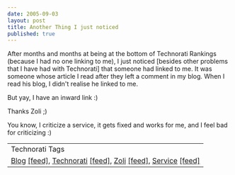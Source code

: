 ```yaml
---
date: 2005-09-03
layout: post
title: Another Thing I just noticed
published: true
---
```

After months and months at being at the bottom of Technorati Rankings (because I had no one linking to me), I just noticed [besides other problems that I have had with Technorati] that someone had linked to me.  It was someone whose article I read after they left a comment in my blog.  When I read his blog, I didn't realise he linked to me.<p />But yay, I have an inward link :)<p />Thanks Zoli ;)<p />You know, I criticize a service, it gets fixed and works for me, and I feel bad for criticizing :)<p /><table class="TechnoratiHead TagHeader">
<tr><td>Technorati Tags</td></tr>
<tr class="Technorati"><td>
<a href="http://www.technorati.com/tag/Blog" class="Tag" rel="tag">Blog</a> <a href="http://feeds.technorati.com/feed/posts/tag/Blog" class="Tag">[feed]</a>, <a href="http://www.technorati.com/tag/Technorati" class="Tag" rel="tag">Technorati</a> <a href="http://feeds.technorati.com/feed/posts/tag/Technorati" class="Tag">[feed]</a>, <a href="http://www.technorati.com/tag/Zoli" class="Tag" rel="tag">Zoli</a> <a href="http://feeds.technorati.com/feed/posts/tag/Zoli" class="Tag">[feed]</a>, <a href="http://www.technorati.com/tag/Service" class="Tag" rel="tag">Service</a> <a href="http://feeds.technorati.com/feed/posts/tag/Service" class="Tag">[feed]</a>
</td></tr>
</table><div class="blogger-post-footer"><img class="posterous_download_image" src="https://blogger.googleusercontent.com/tracker/8109338-112573722519735355?l=www.kinlan.co.uk%2Findex.html" height="1" alt="" width="1" /></div>

